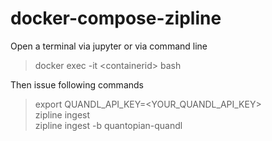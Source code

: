 # docker-compose-zipline

Open a terminal via jupyter or via command line
>    docker exec -it \<containerid\> bash

Then issue following commands 
>    export QUANDL_API_KEY=<YOUR_QUANDL_API_KEY> <br>
>    zipline ingest <br>
>    zipline ingest -b quantopian-quandl <br>
    
